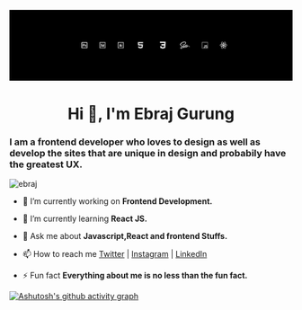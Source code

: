![Banner](Banner.png)
<h1 align="center">Hi 👋, I'm Ebraj Gurung
<h3>I am a frontend developer who loves to design as well as develop the sites that are unique in design and probabily have the greatest UX.</h3>

<p align="left"> <img src="https://komarev.com/ghpvc/?username=ebraj&label=Profile%20views&color=0e75b6&style=flat" alt="ebraj" /> </p>

- 🔭 I’m currently working on **Frontend Development.**

- 🌱 I’m currently learning **React JS.**

- 💬 Ask me about **Javascript,React and frontend Stuffs.**

- 📫 How to reach me [Twitter](https://twitter.com/ebraj_g) |
[Instagram](https://www.instagram.com/_anizh_g/) |
[LinkedIn](https://www.linkedin.com/in/ebrajgrg/)

- ⚡ Fun fact **Everything about me is no less than the fun fact.**

[![Ashutosh's github activity graph](https://activity-graph.herokuapp.com/graph?username=ebraj&theme=dracula)](https://github.com/ashutosh00710/github-readme-activity-graph)

